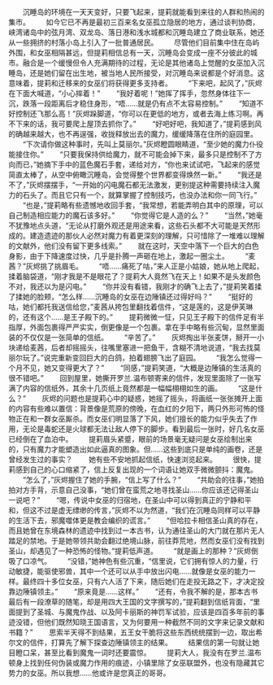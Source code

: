 　　沉睡岛的环境在一天天变好，只要飞起来，提莉就能看到来往的人群和热闹的集市。
　　如今它已不再是最初三百来名女巫孤立隐居的地方，通过谈判协商，峡湾诸岛中的弦月湾、双龙岛、落日港和浅水城都和沉睡岛建立了商业联系，她还从一些拥挤的村落小岛上引入了一批普通居民。
　　尽管他们目前集中住在岛屿外围，和女巫相隔甚远，但提莉相信总有一天，沉睡岛会变成一座不分彼此的城市。融合是一个缓慢但令人充满期待的过程，无论是其他诸岛上觉醒的女巫加入沉睡岛，还是她们留在出生地，被当地人民所接受，对沉睡岛来说都是个好消息。这意味着，提莉和迁移来的女巫们将获得更多支持者。
　　“下来吧，起风了，”灰烬在下面大喊道，“小心摔着！”
　　“我好着呢！”她挥了挥手，忽然身体往下一沉，跌落一段距离后才稳住身形，“唔……就是仍有点不太容易控制。”
　　“知道不好控制还飞那么高！”灰烬跺脚道，“你可以在更低的地方，或者去海上练习啊。再不下来的话，我可要爬上屋顶去抓你了。”
　　“好吧好吧，我知道了，”提莉感到风的确越来越大，也不再逞强，收拢释放出去的魔力，缓缓降落在住所的庭园里。
　　“下次请你做这种事时，先叫上莫丽尔。”灰烬瞪圆眼睛道，“至少她的魔力仆役能接住你。”
　　“只要我保持供给魔力，就不可能会掉下来，最多只是控制不了方向而已，”她摘下手中的蓝色魔石手套，递给对方，“你也来试试吧，飞起来的感觉简直太棒了，从空中俯瞰沉睡岛，会觉得整个世界都变得焕然一新。”
　　“我还是不了，”灰烬摆摆手，“一开始的闪电魔石都无法激发，更别提这种需要持续注入魔力的石头了。而且它只有一个，就算掌握了控制技巧，也没办法和你一同飞行。”
　　“也是，”提莉略有些遗憾地收回手套，“我常想，若能弄明白其中的原理，可以自己制造相应能力的魔石该多好。”
　　“你觉得它是人造的么？”
　　“当然，”她毫不犹豫地点头道，“无论从打磨外观还是用途来看，这些石头都不大可能是天然形成的。建造遗迹的那伙人必然对魔力有着更深刻的理解，只可惜除了一堆难以理解的文献外，他们没有留下更多线索。”
　　就在这时，天空中落下一个巨大的白色身影，由于下降速度过快，几乎是扑腾一声砸在地上，激起一圈尘土。
　　“麦茜？”灰烬挑了挑眉毛。
　　“唔……痛死了咕，”来人正是小姑娘，她从地上爬起，揉着脑袋道，“刚才我是不是眼花了？提莉大人竟然飞在天上！如果不是头发颜色不对，我还以为是闪电。”
　　“你并没有看错，我刚才的确飞上去了，”提莉笑着揉了揉她的脸颊，“怎么样……沉睡岛的女巫在边陲镇还过得好吗？”
　　“挺好的咕，她们都托我送信给您，”麦茜从挎包里翻找着信件，“这是莲的，这是伊芙琳的，还有这个……是王子殿下的。”
　　提莉微微一怔，只见王子殿下的信件足有半指厚，外面包裹得严严实实，倒更像是一个包裹。拿在手中略有些沉甸，显然里面装的不仅仅是一张简单的信纸。
　　“辛苦了。”
　　灰烬掏出半张麦饼，掰开一小块递给麦茜，后者却摇摇头，往嘴里塞进一把鱼干，含糊不清地说道，“我去找莫丽尔玩了。”说完重新变回巨大的白鸽，拍着翅膀飞出了庭园。
　　“我怎么觉得一个月不见，她又变得更大了？”
　　“同感，”提莉笑道，“大概是边陲镇的生活真的很不错吧。”
　　回到屋里，她撕开罗兰.温布顿寄来的信件，发现里面除了一张写满了内容的信纸外，其余十几页纸上竟然都是一幅幅栩栩如生的画。
　　“这是什么？”
　　灰烬的问题也是提莉心中的疑惑，她摇了摇头，将画纸一张张摊开上面的内容有些难以置信：背景像是荒原的傍晚，在血红的夕阳下，两只外形可怖的怪物正在和一群女巫厮杀。而女巫们明显落了下风，她们擅长的能力似乎失去了作用，无论是毒蛇还是火球都无法让敌人停下的脚步。看到最后一张时，好几名女巫已经倒在了血泊中。
　　提莉眉头紧蹙，眼前的场景毫无疑问是女巫绘制出来的，只有魔力才能塑造出如此逼真的图象。但……这些到底只是单纯的画卷，还是曾经发生过的事实？
　　她有些不安地抓起信纸，快速浏览起来。
　　很快，提莉感到自己的心口缩紧了，信上反复出现的一个词语让她双手微微颤抖：魔鬼。
　　“怎么了，”灰烬握住了她的手腕，“信上写了什么？”
　　“共助会的往事，”她拍拍对方手背，示意自己没事，“她们曾在蛮荒之地寻找圣山……你应该还记得圣山一说吧？”
　　“嗯，传说中女巫的归宿地，在圣山中可以得到真正的宁静和平和，但这不过是虚无缥缈的传言，”灰烬不以为然道，“我们在沉睡岛同样可以平静的生活下去，邪魔噬体更是教会编织的谎言。”
　　“但哈拉卡相信圣山真的存在，而且她曾在东境森林的遗迹中找到过一本古书，认为通往圣山的大门就在那片无人踏足的禁地。于是她带领共助会翻过绝境山脉，前往莽荒地，然而女巫们没有找到圣山，却遇见了一种恐怖的怪物。”提莉低声道。
　　“就是画上的那种？”灰烬倒吸了口凉气。
　　“没错，”她神色有些沉重，“信里说，它们拥有惊人的力量，行动敏捷，能驱使邪兽，其中一个还可以从手中放出闪电……就像是女巫的能力一样。最终四十多位女巫，只有六人活了下来，随后她们在走投无路之下，才决定投靠边陲镇领主。”
　　“原来竟是……这样。”
　　“还有，令我不解的是，那本古书最后有一段潦草的随笔，却是用四大王国的文字撰写的，”提莉翻到信纸背面，“里面提到了圣城、与魔鬼作战、以及阿卡丽斯的神罚军试验，应该是四百多年前的事迹没错，但他们既然知晓王国语言，又为何要用一种截然不同的文字来记录文献和书籍？”
　　思索半天得不到结果，五王女干脆将这些东西统统摆到一边，取出希尔文的信件，打算先了解下探查边陲镇领主的结果。
　　结果信的第一句就让她目瞪口呆，甚至比看到魔鬼一词时还要震惊。
　　提莉大人，我没有在罗兰.温布顿身上找到任何伪装或魔力作用的痕迹，小镇里除了女巫联盟外，也没有隐藏其它势力的女巫。所以我想……他或许是您真正的哥哥。